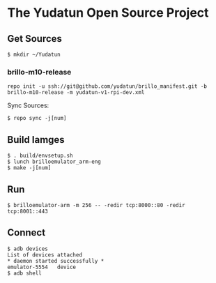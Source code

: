 The Yudatun Open Source Project
========================================

Get Sources
----------------------------------------

```
$ mkdir ~/Yudatun
```

### brillo-m10-release

```
repo init -u ssh://git@github.com/yudatun/brillo_manifest.git -b brillo-m10-release -m yudatun-v1-rpi-dev.xml
```

Sync Sources:

```
$ repo sync -j[num]
```

Build Iamges
----------------------------------------

```
$ . build/envsetup.sh
$ lunch brilloemulator_arm-eng
$ make -j[num]
```

Run
----------------------------------------

```
$ brilloemulator-arm -m 256 -- -redir tcp:8000::80 -redir tcp:8001::443
```

Connect
----------------------------------------

```
$ adb devices
List of devices attached
* daemon started successfully *
emulator-5554	device
$ adb shell
```
